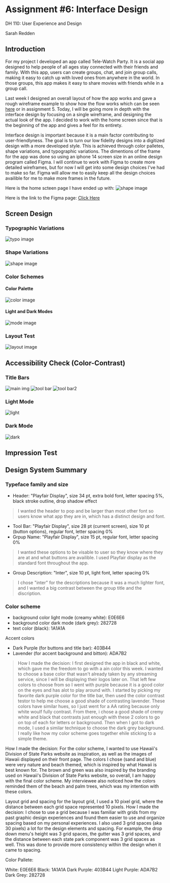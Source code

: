 # Assignment #6: Interface Design

DH 110: User Experience and Design

Sarah Redden


## Introduction
For my project I developed an app called Tele-Watch Party. It is a social app designed to help people of all ages stay connected with their friends and family. With this app, users can create groups, chat, and join group calls, making it easy to catch up with loved ones from anywhere in the world. In those groups, this app makes it easy to share movies with friends while in a group call. 

Last week I designed an overall layout of how the app works and gave a rough wireframe example to show how the flow works which can be seen [here](https://sarah398878.invisionapp.com/freehand/Proj-5-pObe8fZlr) or in assignment 5. Today, I will be going more in depth with the interface design by focusing on a single wireframe, and designing the actual look of the app. I decided to work with the home screen since that is the beginning of the app and gives a feel for its entirety. 

Interface design is important because it is a main factor contributing to user-friendlyness. The goal is to turn our low fidelity designs into a digitized design with a more developed style. This is achieved through color palletes, shape variations, and typographic variations. The dimentions of the frame for the app was done so using an iphone 14 screen size in an online design program called Figma. I will continue to work with Figma to create more detailed wireframes, but for now I will get into some design choices I've had to make so far. Figma will allow me to easily keep all the design choices availible for me to make more frames in the future.

Here is the home scteen page I have ended up with:
![shape image](home.png)

Here is the link to the Figma page: [Click Here](https://www.figma.com/file/XpgB9ePVOq22yYLQFRPqBN/Assignment-6-wireframe?type=design&node-id=0%3A1&t=cx0EaW5fx9dJsCzf-1)


## Screen Design

### Typographic Variations

![typo image](Typographic.png)

### Shape Variations

![shape image](shape.png)

### Color Schemes


#### Color Palette
![color image](color.png)

#### Light and Dark Modes
![mode image](mode.png)




### Layout Test

![layout image](layout.png)



## Accessibility Check (Color-Contrast)

### Title Bars
![main img](titlebar.png)
![tool bar](toolbar.png)
![tool bar2](toolbar2.png)

### Light Mode
![light](lightmodee.png)

### Dark Mode
![dark](darkmode.png)



## Impression Test



## Design System Summary

### Typeface family and size
* Header: "Playfair Display", size 34 pt, extra bold font, letter spacing 5%, black stroke outline, drop shadow effect
> I wanted the header to pop and be larger than most other font so users know what app they are in, which has a distinct design and font. 
* Tool Bar: "Playfair Display", size 28 pt (current screen), size 10 pt (button options), regular font, letter spacing 0%
* Grpup Name: "Playfair Display", size 15 pt, regular font, letter spacing 0%
> I wanted these options to be visable to user so they know where they are at and what buttons are availible. I used Playfair display as the standard font throughout the app.
* Group Description: "Inter", size 10 pt, light font, letter spacing 0%
> I chose "inter" for the descriptions because it was a much lighter font, and I wanted a big contrast between the group title and the discription. 



### Color scheme
* background color light mode (creamy white): E0E6E6
* background color dark mode (dark grey): 282728
* text color (black): 1A1A1A

Accent colors
* Dark Purple (for buttons and title bar): 403B44
* Lavender (for accent background and bitton): ADA7B2

> How I made the decision: I first designed the app in black and white, which gave me the freedom to go with a ain color this week. I wanted to choose a base color that wasn't already taken by any streaming service, since I will be displaying their logos later on. That left few colors to choose from so I went with purple because it is a good color on the eyes and has alot to play around with. I started by picking my favorite dark purple color for the title bar, then used the color contrast testor to help me choose a good shade of contrasting lavender. These colors have similar hues, so I just went for a AA rating because only white woulf fully contrast. From there, i chose a good shade of cremy white and black that contrasts just enough with these 2 colors to go on top of each for letters or background. Then when I got to dark mode, I used a similar technique to choose the dark grey background. I really like how my color scheme goes together ehile sticking to a simple theme.





How I made the decision: For the color scheme, I wanted to use Hawaii's Division of State Parks website as inspiration, as well as the images of Hawaii displayed on their front page. The colors I chose (sand and blue) were very nature and beach themed, which is inspired by what Hawaii is best known for. The brown and green was also inspired by the branding used on Hawaii's Division of State Parks website, so overall, I am happy with the final color scheme. My interviewee also noticed how the colors reminded them of the beach and palm trees, which was my intention with these colors.

Layout grid and spacing
for the layout grid, I used a 10 pixel grid, where the distance between each grid space represented 10 pixels.
How I made the decision: I chose to use a grid because I was familiar with grids from my past graphic design experiences and found them easier to use and organize spacing based on my personal experiences. I also used 3 grid spaces (aka 30 pixels) a lot for the design elements and spacing. For example, the drop down menu's height was 3 grid spaces, the gutter was 3 grid spaces, and the distance between each state park component was 3 grid spaces as well. This was done to provide more consistency within the design when it came to spacing.



Color Pallete:

White: E0E6E6
Black: 1A1A1A
Dark Purple: 403B44
Light Purple: ADA7B2
Dark Grey: 282728
